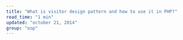 ```yaml
---
title: "What is visitor design pattern and how to use it in PHP?"
read_time: "1 min"
updated: "october 21, 2014"
group: "oop"
---
```


